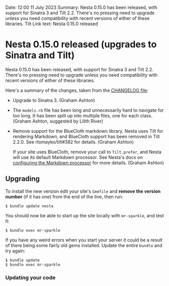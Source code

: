 Date: 12:00 11 July 2023
Summary: Nesta 0.15.0 has been released, with support for Sinatra 3 and Tilt 2.2. There's no pressing need to upgrade unless you need compatibility with recent versions of either of these libraries.
Tilt
Link text: Nesta 0.15.0 released

# Nesta 0.15.0 released (upgrades to Sinatra and Tilt)

Nesta 0.15.0 has been released, with support for Sinatra 3 and Tilt 2.2. There's no pressing need to upgrade unless you need compatibility with recent versions of either of these libraries.

Here's a summary of the changes, taken from the [CHANGELOG file][]:

 * Upgrade to Sinatra 3. (Graham Ashton)

 * The `models.rb` file has been long and unnecessarily hard to navigate
   for too long. It has been split up into multiple files, one for each
   class. (Graham Ashton, suggested by Lilith River)

 * Remove support for the BlueCloth markdown library. Nesta uses Tilt
   for rendering Markdown, and BlueCloth support has been removed in
   Tilt 2.2.0. See rtomayko/tilt#382 for details. (Graham Ashton)

   If your site uses BlueCloth, remove your call to `Tilt.prefer`,
   and Nesta will use its default Markdown processor. See Nesta's docs
   on [configuring the Markdown processor] for more details.
   (Graham Ashton)

   [configuring the Markdown processor]: https://nestacms.com/docs/creating-content/changing-the-markdown-processor

## Upgrading

To install the new version edit your site's `Gemfile` and **remove the version number** (if it has one) from the end of the line, then run:

    $ bundle update nesta

You should now be able to start up the site locally with `mr-sparkle`, and test it:

    $ bundle exec mr-sparkle

If you have any weird errors when you start your server it could be a result of there being some fairly old gems installed. Update the entire `bundle` and try again:

    $ bundle update
    $ bundle exec mr-sparkle

### Updating your code

[CHANGELOG file]: https://github.com/gma/nesta/blob/v0.15.0/CHANGELOG.md
